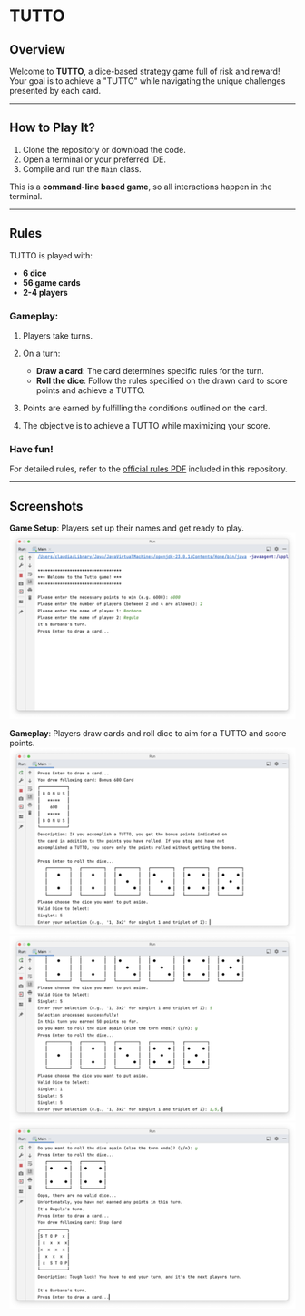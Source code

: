 # TUTTO

## Overview

Welcome to **TUTTO**, a dice-based strategy game full of risk and reward! Your goal is to achieve a "TUTTO" while navigating the unique challenges presented by each card.

---

## How to Play It?

1. Clone the repository or download the code.
2. Open a terminal or your preferred IDE.
3. Compile and run the `Main` class.

This is a **command-line based game**, so all interactions happen in the terminal.

---

## Rules
TUTTO is played with:
- **6 dice**
- **56 game cards**
- **2-4 players**

### Gameplay:
1. Players take turns.
2. On a turn:
    - **Draw a card**: The card determines specific rules for the turn.
    - **Roll the dice**: Follow the rules specified on the drawn card to score points and achieve a TUTTO.

3. Points are earned by fulfilling the conditions outlined on the card.
4. The objective is to achieve a TUTTO while maximizing your score.

### Have fun!
For detailed rules, refer to the [official rules PDF](Tutto_rules_EN.pdf) included in this repository.

---

## Screenshots
**Game Setup**: Players set up their names and get ready to play.
![Setup.png](screenshots%2FSetup.png)

**Gameplay**: Players draw cards and roll dice to aim for a TUTTO and score points.
![Bonuscard.png](screenshots%2FBonuscard.png)
![SelectDice.png](screenshots%2FSelectDice.png)
![StopCard.png](screenshots%2FStopCard.png)